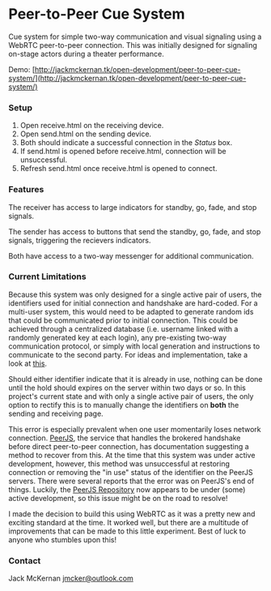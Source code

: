# Peer-to-Peer Cue System #

Cue system for simple two-way communication and visual signaling using a WebRTC peer-to-peer connection.
This was initially designed for signaling on-stage actors during a theater performance.

Demo: [http://jackmckernan.tk/open-development/peer-to-peer-cue-system/](http://jackmckernan.tk/open-development/peer-to-peer-cue-system/)

### Setup ###

1. Open receive.html on the receiving device.
2. Open send.html on the sending device.
3. Both should indicate a successful connection in the *Status* box.
4. If send.html is opened before receive.html, connection will be unsuccessful. 
5. Refresh send.html once receive.html is opened to connect.

### Features ###

The receiver has access to large indicators for standby, go, fade, and stop signals. 

The sender has access to buttons that send the standby, go, fade, and stop signals, triggering the recievers indicators.

Both have access to a two-way messenger for additional communication.

### Current Limitations ###

Because this system was only designed for a single active pair of users, the identifiers used for initial connection and handshake are hard-coded. 
For a multi-user system, this would need to be adapted to generate random ids that could be communicated prior to initial connection. 
This could be achieved through a centralized database (i.e. username linked with a randomly generated key at each login), any pre-existing two-way communication protocol, or simply with local generation and instructions to communicate to the second party. 
For ideas and implementation, take a look at [this](https://www.html5rocks.com/en/tutorials/webrtc/basics/#toc-signaling).

Should either identifier indicate that it is already in use, nothing can be done until the hold should expires on the server within two days or so.
In this project's current state and with only a single active pair of users, the only option to rectify this is to manually change the identifiers on **both** the sending and receiving page.

This error is especially prevalent when one user momentarily loses network connection. [PeerJS](http://peerjs.com/docs/), the service that handles the brokered handshake before direct peer-to-peer connection, has documentation suggesting a method to recover from this.
At the time that this system was under active development, however, this method was unsuccessful at restoring connection or removing the "in use" status of the identifier on the PeerJS servers.
There were several reports that the error was on PeerJS's end of things. Luckily, the [PeerJS Repository](https://github.com/peers/peerjs) now appears to be under (some) active development, so this issue might be on the road to resolve!

I made the decision to build this using WebRTC as it was a pretty new and exciting standard at the time. 
It worked well, but there are a multitude of improvements that can be made to this little experiment. Best of luck to anyone who stumbles upon this!


### Contact ###
Jack McKernan [jmcker@outlook.com](mailto:jmcker@outlook.com)
